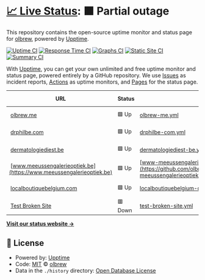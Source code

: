 # [📈 Live Status](https://status.olbrew.me): <!--live status--> **🟧 Partial outage**

This repository contains the open-source uptime monitor and status page for [olbrew](https://olbrew.me), powered by [Upptime](https://github.com/upptime/upptime).

[![Uptime CI](https://github.com/olbrew/upptime/workflows/Uptime%20CI/badge.svg)](https://github.com/olbrew/upptime/actions?query=workflow%3A%22Uptime+CI%22)
[![Response Time CI](https://github.com/olbrew/upptime/workflows/Response%20Time%20CI/badge.svg)](https://github.com/olbrew/upptime/actions?query=workflow%3A%22Response+Time+CI%22)
[![Graphs CI](https://github.com/olbrew/upptime/workflows/Graphs%20CI/badge.svg)](https://github.com/olbrew/upptime/actions?query=workflow%3A%22Graphs+CI%22)
[![Static Site CI](https://github.com/olbrew/upptime/workflows/Static%20Site%20CI/badge.svg)](https://github.com/olbrew/upptime/actions?query=workflow%3A%22Static+Site+CI%22)
[![Summary CI](https://github.com/olbrew/upptime/workflows/Summary%20CI/badge.svg)](https://github.com/olbrew/upptime/actions?query=workflow%3A%22Summary+CI%22)

With [Upptime](https://upptime.js.org), you can get your own unlimited and free uptime monitor and status page, powered entirely by a GitHub repository. We use [Issues](https://github.com/olbrew/upptime/issues) as incident reports, [Actions](https://github.com/olbrew/upptime/actions) as uptime monitors, and [Pages](https://status.olbrew.me) for the status page.

<!--start: status pages-->
<!-- This summary is generated by Upptime (https://github.com/upptime/upptime) -->
<!-- Do not edit this manually, your changes will be overwritten -->
<!-- prettier-ignore -->
| URL | Status | History | Response Time | Uptime |
| --- | ------ | ------- | ------------- | ------ |
| <img alt="" src="https://icons.duckduckgo.com/ip3/olbrew.me.ico" height="13"> [olbrew.me](https://olbrew.me) | 🟩 Up | [olbrew-me.yml](https://github.com/olbrew/upptime/commits/HEAD/history/olbrew-me.yml) | <details><summary><img alt="Response time graph" src="./graphs/olbrew-me/response-time-week.png" height="20"> 218ms</summary><br><a href="https://status.olbrew.me/history/olbrew-me"><img alt="Response time 252" src="https://img.shields.io/endpoint?url=https%3A%2F%2Fraw.githubusercontent.com%2Folbrew%2Fupptime%2FHEAD%2Fapi%2Folbrew-me%2Fresponse-time.json"></a><br><a href="https://status.olbrew.me/history/olbrew-me"><img alt="24-hour response time 146" src="https://img.shields.io/endpoint?url=https%3A%2F%2Fraw.githubusercontent.com%2Folbrew%2Fupptime%2FHEAD%2Fapi%2Folbrew-me%2Fresponse-time-day.json"></a><br><a href="https://status.olbrew.me/history/olbrew-me"><img alt="7-day response time 218" src="https://img.shields.io/endpoint?url=https%3A%2F%2Fraw.githubusercontent.com%2Folbrew%2Fupptime%2FHEAD%2Fapi%2Folbrew-me%2Fresponse-time-week.json"></a><br><a href="https://status.olbrew.me/history/olbrew-me"><img alt="30-day response time 243" src="https://img.shields.io/endpoint?url=https%3A%2F%2Fraw.githubusercontent.com%2Folbrew%2Fupptime%2FHEAD%2Fapi%2Folbrew-me%2Fresponse-time-month.json"></a><br><a href="https://status.olbrew.me/history/olbrew-me"><img alt="1-year response time 252" src="https://img.shields.io/endpoint?url=https%3A%2F%2Fraw.githubusercontent.com%2Folbrew%2Fupptime%2FHEAD%2Fapi%2Folbrew-me%2Fresponse-time-year.json"></a></details> | <details><summary><a href="https://status.olbrew.me/history/olbrew-me">100.00%</a></summary><a href="https://status.olbrew.me/history/olbrew-me"><img alt="All-time uptime 100.00%" src="https://img.shields.io/endpoint?url=https%3A%2F%2Fraw.githubusercontent.com%2Folbrew%2Fupptime%2FHEAD%2Fapi%2Folbrew-me%2Fuptime.json"></a><br><a href="https://status.olbrew.me/history/olbrew-me"><img alt="24-hour uptime 100.00%" src="https://img.shields.io/endpoint?url=https%3A%2F%2Fraw.githubusercontent.com%2Folbrew%2Fupptime%2FHEAD%2Fapi%2Folbrew-me%2Fuptime-day.json"></a><br><a href="https://status.olbrew.me/history/olbrew-me"><img alt="7-day uptime 100.00%" src="https://img.shields.io/endpoint?url=https%3A%2F%2Fraw.githubusercontent.com%2Folbrew%2Fupptime%2FHEAD%2Fapi%2Folbrew-me%2Fuptime-week.json"></a><br><a href="https://status.olbrew.me/history/olbrew-me"><img alt="30-day uptime 100.00%" src="https://img.shields.io/endpoint?url=https%3A%2F%2Fraw.githubusercontent.com%2Folbrew%2Fupptime%2FHEAD%2Fapi%2Folbrew-me%2Fuptime-month.json"></a><br><a href="https://status.olbrew.me/history/olbrew-me"><img alt="1-year uptime 100.00%" src="https://img.shields.io/endpoint?url=https%3A%2F%2Fraw.githubusercontent.com%2Folbrew%2Fupptime%2FHEAD%2Fapi%2Folbrew-me%2Fuptime-year.json"></a></details>
| <img alt="" src="https://icons.duckduckgo.com/ip3/drphilbe.com.ico" height="13"> [drphilbe.com](https://drphilbe.com) | 🟩 Up | [drphilbe-com.yml](https://github.com/olbrew/upptime/commits/HEAD/history/drphilbe-com.yml) | <details><summary><img alt="Response time graph" src="./graphs/drphilbe-com/response-time-week.png" height="20"> 241ms</summary><br><a href="https://status.olbrew.me/history/drphilbe-com"><img alt="Response time 206" src="https://img.shields.io/endpoint?url=https%3A%2F%2Fraw.githubusercontent.com%2Folbrew%2Fupptime%2FHEAD%2Fapi%2Fdrphilbe-com%2Fresponse-time.json"></a><br><a href="https://status.olbrew.me/history/drphilbe-com"><img alt="24-hour response time 218" src="https://img.shields.io/endpoint?url=https%3A%2F%2Fraw.githubusercontent.com%2Folbrew%2Fupptime%2FHEAD%2Fapi%2Fdrphilbe-com%2Fresponse-time-day.json"></a><br><a href="https://status.olbrew.me/history/drphilbe-com"><img alt="7-day response time 241" src="https://img.shields.io/endpoint?url=https%3A%2F%2Fraw.githubusercontent.com%2Folbrew%2Fupptime%2FHEAD%2Fapi%2Fdrphilbe-com%2Fresponse-time-week.json"></a><br><a href="https://status.olbrew.me/history/drphilbe-com"><img alt="30-day response time 208" src="https://img.shields.io/endpoint?url=https%3A%2F%2Fraw.githubusercontent.com%2Folbrew%2Fupptime%2FHEAD%2Fapi%2Fdrphilbe-com%2Fresponse-time-month.json"></a><br><a href="https://status.olbrew.me/history/drphilbe-com"><img alt="1-year response time 206" src="https://img.shields.io/endpoint?url=https%3A%2F%2Fraw.githubusercontent.com%2Folbrew%2Fupptime%2FHEAD%2Fapi%2Fdrphilbe-com%2Fresponse-time-year.json"></a></details> | <details><summary><a href="https://status.olbrew.me/history/drphilbe-com">100.00%</a></summary><a href="https://status.olbrew.me/history/drphilbe-com"><img alt="All-time uptime 100.00%" src="https://img.shields.io/endpoint?url=https%3A%2F%2Fraw.githubusercontent.com%2Folbrew%2Fupptime%2FHEAD%2Fapi%2Fdrphilbe-com%2Fuptime.json"></a><br><a href="https://status.olbrew.me/history/drphilbe-com"><img alt="24-hour uptime 100.00%" src="https://img.shields.io/endpoint?url=https%3A%2F%2Fraw.githubusercontent.com%2Folbrew%2Fupptime%2FHEAD%2Fapi%2Fdrphilbe-com%2Fuptime-day.json"></a><br><a href="https://status.olbrew.me/history/drphilbe-com"><img alt="7-day uptime 100.00%" src="https://img.shields.io/endpoint?url=https%3A%2F%2Fraw.githubusercontent.com%2Folbrew%2Fupptime%2FHEAD%2Fapi%2Fdrphilbe-com%2Fuptime-week.json"></a><br><a href="https://status.olbrew.me/history/drphilbe-com"><img alt="30-day uptime 100.00%" src="https://img.shields.io/endpoint?url=https%3A%2F%2Fraw.githubusercontent.com%2Folbrew%2Fupptime%2FHEAD%2Fapi%2Fdrphilbe-com%2Fuptime-month.json"></a><br><a href="https://status.olbrew.me/history/drphilbe-com"><img alt="1-year uptime 100.00%" src="https://img.shields.io/endpoint?url=https%3A%2F%2Fraw.githubusercontent.com%2Folbrew%2Fupptime%2FHEAD%2Fapi%2Fdrphilbe-com%2Fuptime-year.json"></a></details>
| <img alt="" src="https://icons.duckduckgo.com/ip3/dermatologiediest.be.ico" height="13"> [dermatologiediest.be](https://dermatologiediest.be) | 🟩 Up | [dermatologiediest-be.yml](https://github.com/olbrew/upptime/commits/HEAD/history/dermatologiediest-be.yml) | <details><summary><img alt="Response time graph" src="./graphs/dermatologiediest-be/response-time-week.png" height="20"> 589ms</summary><br><a href="https://status.olbrew.me/history/dermatologiediest-be"><img alt="Response time 514" src="https://img.shields.io/endpoint?url=https%3A%2F%2Fraw.githubusercontent.com%2Folbrew%2Fupptime%2FHEAD%2Fapi%2Fdermatologiediest-be%2Fresponse-time.json"></a><br><a href="https://status.olbrew.me/history/dermatologiediest-be"><img alt="24-hour response time 483" src="https://img.shields.io/endpoint?url=https%3A%2F%2Fraw.githubusercontent.com%2Folbrew%2Fupptime%2FHEAD%2Fapi%2Fdermatologiediest-be%2Fresponse-time-day.json"></a><br><a href="https://status.olbrew.me/history/dermatologiediest-be"><img alt="7-day response time 589" src="https://img.shields.io/endpoint?url=https%3A%2F%2Fraw.githubusercontent.com%2Folbrew%2Fupptime%2FHEAD%2Fapi%2Fdermatologiediest-be%2Fresponse-time-week.json"></a><br><a href="https://status.olbrew.me/history/dermatologiediest-be"><img alt="30-day response time 515" src="https://img.shields.io/endpoint?url=https%3A%2F%2Fraw.githubusercontent.com%2Folbrew%2Fupptime%2FHEAD%2Fapi%2Fdermatologiediest-be%2Fresponse-time-month.json"></a><br><a href="https://status.olbrew.me/history/dermatologiediest-be"><img alt="1-year response time 514" src="https://img.shields.io/endpoint?url=https%3A%2F%2Fraw.githubusercontent.com%2Folbrew%2Fupptime%2FHEAD%2Fapi%2Fdermatologiediest-be%2Fresponse-time-year.json"></a></details> | <details><summary><a href="https://status.olbrew.me/history/dermatologiediest-be">100.00%</a></summary><a href="https://status.olbrew.me/history/dermatologiediest-be"><img alt="All-time uptime 100.00%" src="https://img.shields.io/endpoint?url=https%3A%2F%2Fraw.githubusercontent.com%2Folbrew%2Fupptime%2FHEAD%2Fapi%2Fdermatologiediest-be%2Fuptime.json"></a><br><a href="https://status.olbrew.me/history/dermatologiediest-be"><img alt="24-hour uptime 100.00%" src="https://img.shields.io/endpoint?url=https%3A%2F%2Fraw.githubusercontent.com%2Folbrew%2Fupptime%2FHEAD%2Fapi%2Fdermatologiediest-be%2Fuptime-day.json"></a><br><a href="https://status.olbrew.me/history/dermatologiediest-be"><img alt="7-day uptime 100.00%" src="https://img.shields.io/endpoint?url=https%3A%2F%2Fraw.githubusercontent.com%2Folbrew%2Fupptime%2FHEAD%2Fapi%2Fdermatologiediest-be%2Fuptime-week.json"></a><br><a href="https://status.olbrew.me/history/dermatologiediest-be"><img alt="30-day uptime 100.00%" src="https://img.shields.io/endpoint?url=https%3A%2F%2Fraw.githubusercontent.com%2Folbrew%2Fupptime%2FHEAD%2Fapi%2Fdermatologiediest-be%2Fuptime-month.json"></a><br><a href="https://status.olbrew.me/history/dermatologiediest-be"><img alt="1-year uptime 100.00%" src="https://img.shields.io/endpoint?url=https%3A%2F%2Fraw.githubusercontent.com%2Folbrew%2Fupptime%2FHEAD%2Fapi%2Fdermatologiediest-be%2Fuptime-year.json"></a></details>
| <img alt="" src="https://icons.duckduckgo.com/ip3/www.meeussengalerieoptiek.be.ico" height="13"> [www.meeussengalerieoptiek.be](https://www.meeussengalerieoptiek.be) | 🟩 Up | [www-meeussengalerieoptiek-be.yml](https://github.com/olbrew/upptime/commits/HEAD/history/www-meeussengalerieoptiek-be.yml) | <details><summary><img alt="Response time graph" src="./graphs/www-meeussengalerieoptiek-be/response-time-week.png" height="20"> 527ms</summary><br><a href="https://status.olbrew.me/history/www-meeussengalerieoptiek-be"><img alt="Response time 561" src="https://img.shields.io/endpoint?url=https%3A%2F%2Fraw.githubusercontent.com%2Folbrew%2Fupptime%2FHEAD%2Fapi%2Fwww-meeussengalerieoptiek-be%2Fresponse-time.json"></a><br><a href="https://status.olbrew.me/history/www-meeussengalerieoptiek-be"><img alt="24-hour response time 533" src="https://img.shields.io/endpoint?url=https%3A%2F%2Fraw.githubusercontent.com%2Folbrew%2Fupptime%2FHEAD%2Fapi%2Fwww-meeussengalerieoptiek-be%2Fresponse-time-day.json"></a><br><a href="https://status.olbrew.me/history/www-meeussengalerieoptiek-be"><img alt="7-day response time 527" src="https://img.shields.io/endpoint?url=https%3A%2F%2Fraw.githubusercontent.com%2Folbrew%2Fupptime%2FHEAD%2Fapi%2Fwww-meeussengalerieoptiek-be%2Fresponse-time-week.json"></a><br><a href="https://status.olbrew.me/history/www-meeussengalerieoptiek-be"><img alt="30-day response time 609" src="https://img.shields.io/endpoint?url=https%3A%2F%2Fraw.githubusercontent.com%2Folbrew%2Fupptime%2FHEAD%2Fapi%2Fwww-meeussengalerieoptiek-be%2Fresponse-time-month.json"></a><br><a href="https://status.olbrew.me/history/www-meeussengalerieoptiek-be"><img alt="1-year response time 561" src="https://img.shields.io/endpoint?url=https%3A%2F%2Fraw.githubusercontent.com%2Folbrew%2Fupptime%2FHEAD%2Fapi%2Fwww-meeussengalerieoptiek-be%2Fresponse-time-year.json"></a></details> | <details><summary><a href="https://status.olbrew.me/history/www-meeussengalerieoptiek-be">100.00%</a></summary><a href="https://status.olbrew.me/history/www-meeussengalerieoptiek-be"><img alt="All-time uptime 99.92%" src="https://img.shields.io/endpoint?url=https%3A%2F%2Fraw.githubusercontent.com%2Folbrew%2Fupptime%2FHEAD%2Fapi%2Fwww-meeussengalerieoptiek-be%2Fuptime.json"></a><br><a href="https://status.olbrew.me/history/www-meeussengalerieoptiek-be"><img alt="24-hour uptime 100.00%" src="https://img.shields.io/endpoint?url=https%3A%2F%2Fraw.githubusercontent.com%2Folbrew%2Fupptime%2FHEAD%2Fapi%2Fwww-meeussengalerieoptiek-be%2Fuptime-day.json"></a><br><a href="https://status.olbrew.me/history/www-meeussengalerieoptiek-be"><img alt="7-day uptime 100.00%" src="https://img.shields.io/endpoint?url=https%3A%2F%2Fraw.githubusercontent.com%2Folbrew%2Fupptime%2FHEAD%2Fapi%2Fwww-meeussengalerieoptiek-be%2Fuptime-week.json"></a><br><a href="https://status.olbrew.me/history/www-meeussengalerieoptiek-be"><img alt="30-day uptime 100.00%" src="https://img.shields.io/endpoint?url=https%3A%2F%2Fraw.githubusercontent.com%2Folbrew%2Fupptime%2FHEAD%2Fapi%2Fwww-meeussengalerieoptiek-be%2Fuptime-month.json"></a><br><a href="https://status.olbrew.me/history/www-meeussengalerieoptiek-be"><img alt="1-year uptime 99.92%" src="https://img.shields.io/endpoint?url=https%3A%2F%2Fraw.githubusercontent.com%2Folbrew%2Fupptime%2FHEAD%2Fapi%2Fwww-meeussengalerieoptiek-be%2Fuptime-year.json"></a></details>
| <img alt="" src="https://icons.duckduckgo.com/ip3/localboutiquebelgium.com.ico" height="13"> [localboutiquebelgium.com](https://localboutiquebelgium.com) | 🟩 Up | [localboutiquebelgium-com.yml](https://github.com/olbrew/upptime/commits/HEAD/history/localboutiquebelgium-com.yml) | <details><summary><img alt="Response time graph" src="./graphs/localboutiquebelgium-com/response-time-week.png" height="20"> 280ms</summary><br><a href="https://status.olbrew.me/history/localboutiquebelgium-com"><img alt="Response time 274" src="https://img.shields.io/endpoint?url=https%3A%2F%2Fraw.githubusercontent.com%2Folbrew%2Fupptime%2FHEAD%2Fapi%2Flocalboutiquebelgium-com%2Fresponse-time.json"></a><br><a href="https://status.olbrew.me/history/localboutiquebelgium-com"><img alt="24-hour response time 200" src="https://img.shields.io/endpoint?url=https%3A%2F%2Fraw.githubusercontent.com%2Folbrew%2Fupptime%2FHEAD%2Fapi%2Flocalboutiquebelgium-com%2Fresponse-time-day.json"></a><br><a href="https://status.olbrew.me/history/localboutiquebelgium-com"><img alt="7-day response time 280" src="https://img.shields.io/endpoint?url=https%3A%2F%2Fraw.githubusercontent.com%2Folbrew%2Fupptime%2FHEAD%2Fapi%2Flocalboutiquebelgium-com%2Fresponse-time-week.json"></a><br><a href="https://status.olbrew.me/history/localboutiquebelgium-com"><img alt="30-day response time 274" src="https://img.shields.io/endpoint?url=https%3A%2F%2Fraw.githubusercontent.com%2Folbrew%2Fupptime%2FHEAD%2Fapi%2Flocalboutiquebelgium-com%2Fresponse-time-month.json"></a><br><a href="https://status.olbrew.me/history/localboutiquebelgium-com"><img alt="1-year response time 274" src="https://img.shields.io/endpoint?url=https%3A%2F%2Fraw.githubusercontent.com%2Folbrew%2Fupptime%2FHEAD%2Fapi%2Flocalboutiquebelgium-com%2Fresponse-time-year.json"></a></details> | <details><summary><a href="https://status.olbrew.me/history/localboutiquebelgium-com">100.00%</a></summary><a href="https://status.olbrew.me/history/localboutiquebelgium-com"><img alt="All-time uptime 100.00%" src="https://img.shields.io/endpoint?url=https%3A%2F%2Fraw.githubusercontent.com%2Folbrew%2Fupptime%2FHEAD%2Fapi%2Flocalboutiquebelgium-com%2Fuptime.json"></a><br><a href="https://status.olbrew.me/history/localboutiquebelgium-com"><img alt="24-hour uptime 100.00%" src="https://img.shields.io/endpoint?url=https%3A%2F%2Fraw.githubusercontent.com%2Folbrew%2Fupptime%2FHEAD%2Fapi%2Flocalboutiquebelgium-com%2Fuptime-day.json"></a><br><a href="https://status.olbrew.me/history/localboutiquebelgium-com"><img alt="7-day uptime 100.00%" src="https://img.shields.io/endpoint?url=https%3A%2F%2Fraw.githubusercontent.com%2Folbrew%2Fupptime%2FHEAD%2Fapi%2Flocalboutiquebelgium-com%2Fuptime-week.json"></a><br><a href="https://status.olbrew.me/history/localboutiquebelgium-com"><img alt="30-day uptime 100.00%" src="https://img.shields.io/endpoint?url=https%3A%2F%2Fraw.githubusercontent.com%2Folbrew%2Fupptime%2FHEAD%2Fapi%2Flocalboutiquebelgium-com%2Fuptime-month.json"></a><br><a href="https://status.olbrew.me/history/localboutiquebelgium-com"><img alt="1-year uptime 100.00%" src="https://img.shields.io/endpoint?url=https%3A%2F%2Fraw.githubusercontent.com%2Folbrew%2Fupptime%2FHEAD%2Fapi%2Flocalboutiquebelgium-com%2Fuptime-year.json"></a></details>
| <img alt="" src="https://icons.duckduckgo.com/ip3/thissitedoesnotexist.koj.co.ico" height="13"> [Test Broken Site](https://thissitedoesnotexist.koj.co) | 🟥 Down | [test-broken-site.yml](https://github.com/olbrew/upptime/commits/HEAD/history/test-broken-site.yml) | <details><summary><img alt="Response time graph" src="./graphs/test-broken-site/response-time-week.png" height="20"> 0ms</summary><br><a href="https://status.olbrew.me/history/test-broken-site"><img alt="Response time 0" src="https://img.shields.io/endpoint?url=https%3A%2F%2Fraw.githubusercontent.com%2Folbrew%2Fupptime%2FHEAD%2Fapi%2Ftest-broken-site%2Fresponse-time.json"></a><br><a href="https://status.olbrew.me/history/test-broken-site"><img alt="24-hour response time 0" src="https://img.shields.io/endpoint?url=https%3A%2F%2Fraw.githubusercontent.com%2Folbrew%2Fupptime%2FHEAD%2Fapi%2Ftest-broken-site%2Fresponse-time-day.json"></a><br><a href="https://status.olbrew.me/history/test-broken-site"><img alt="7-day response time 0" src="https://img.shields.io/endpoint?url=https%3A%2F%2Fraw.githubusercontent.com%2Folbrew%2Fupptime%2FHEAD%2Fapi%2Ftest-broken-site%2Fresponse-time-week.json"></a><br><a href="https://status.olbrew.me/history/test-broken-site"><img alt="30-day response time 0" src="https://img.shields.io/endpoint?url=https%3A%2F%2Fraw.githubusercontent.com%2Folbrew%2Fupptime%2FHEAD%2Fapi%2Ftest-broken-site%2Fresponse-time-month.json"></a><br><a href="https://status.olbrew.me/history/test-broken-site"><img alt="1-year response time 0" src="https://img.shields.io/endpoint?url=https%3A%2F%2Fraw.githubusercontent.com%2Folbrew%2Fupptime%2FHEAD%2Fapi%2Ftest-broken-site%2Fresponse-time-year.json"></a></details> | <details><summary><a href="https://status.olbrew.me/history/test-broken-site">100.00%</a></summary><a href="https://status.olbrew.me/history/test-broken-site"><img alt="All-time uptime 100.00%" src="https://img.shields.io/endpoint?url=https%3A%2F%2Fraw.githubusercontent.com%2Folbrew%2Fupptime%2FHEAD%2Fapi%2Ftest-broken-site%2Fuptime.json"></a><br><a href="https://status.olbrew.me/history/test-broken-site"><img alt="24-hour uptime 100.00%" src="https://img.shields.io/endpoint?url=https%3A%2F%2Fraw.githubusercontent.com%2Folbrew%2Fupptime%2FHEAD%2Fapi%2Ftest-broken-site%2Fuptime-day.json"></a><br><a href="https://status.olbrew.me/history/test-broken-site"><img alt="7-day uptime 100.00%" src="https://img.shields.io/endpoint?url=https%3A%2F%2Fraw.githubusercontent.com%2Folbrew%2Fupptime%2FHEAD%2Fapi%2Ftest-broken-site%2Fuptime-week.json"></a><br><a href="https://status.olbrew.me/history/test-broken-site"><img alt="30-day uptime 100.00%" src="https://img.shields.io/endpoint?url=https%3A%2F%2Fraw.githubusercontent.com%2Folbrew%2Fupptime%2FHEAD%2Fapi%2Ftest-broken-site%2Fuptime-month.json"></a><br><a href="https://status.olbrew.me/history/test-broken-site"><img alt="1-year uptime 100.00%" src="https://img.shields.io/endpoint?url=https%3A%2F%2Fraw.githubusercontent.com%2Folbrew%2Fupptime%2FHEAD%2Fapi%2Ftest-broken-site%2Fuptime-year.json"></a></details>

<!--end: status pages-->

[**Visit our status website →**](https://status.olbrew.me)

## 📄 License

- Powered by: [Upptime](https://github.com/upptime/upptime)
- Code: [MIT](./LICENSE) © [olbrew](https://olbrew.me)
- Data in the `./history` directory: [Open Database License](https://opendatacommons.org/licenses/odbl/1-0/)
